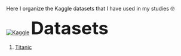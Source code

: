 Here I organize the Kaggle datasets that I have used in my studies 🤓

[![Kaggle](https://img.shields.io/badge/Kaggle-20BEFF?style=for-the-badge&logo=Kaggle&logoColor=white)](https://www.kaggle.com/datasets) 
 <font size="10">**Datasets**</font> 
  
1. [Titanic](https://github.com/rubensjrcosta/kaggle_datasets/tree/main/titanic)
